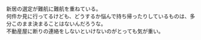 新居の選定が難航に難航を重ねている。  
何件か見に行ってるけども、どうするか悩んで持ち帰ったりしているものは、多分このまま決まることはないんだろうな。  
不動産屋に断りの連絡をしないといけないのがとっても気が重い。
